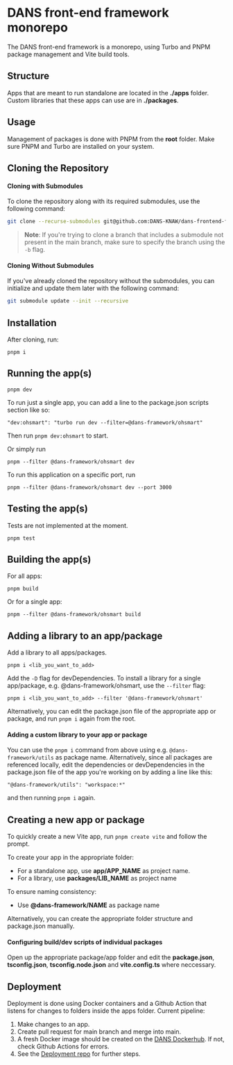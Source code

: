 # DANS front-end framework monorepo
The DANS front-end framework is a monorepo, using Turbo and PNPM package management and Vite build tools.

## Structure
Apps that are meant to run standalone are located in the **./apps** folder. Custom libraries that these apps can use are in **./packages**.

## Usage
Management of packages is done with PNPM from the **root** folder. Make sure PNPM and Turbo are installed on your system.

## Cloning the Repository

#### Cloning with Submodules
To clone the repository along with its required submodules, use the following command:
```bash
git clone --recurse-submodules git@github.com:DANS-KNAW/dans-frontend-framework.git
```

> **Note**: If you're trying to clone a branch that includes a submodule not present in the main branch, make sure to specify the branch using the `-b` flag.

#### Cloning Without Submodules
If you've already cloned the repository without the submodules, you can initialize and update them later with the following command:
```bash
git submodule update --init --recursive
```


## Installation
After cloning, run:

    pnpm i

## Running the app(s)
    pnpm dev

To run just a single app, you can add a line to the package.json scripts section like so:

    "dev:ohsmart": "turbo run dev --filter=@dans-framework/ohsmart"

Then run `pnpm dev:ohsmart` to start.

Or simply run

    pnpm --filter @dans-framework/ohsmart dev

To run this application on a specific port, run

    pnpm --filter @dans-framework/ohsmart dev --port 3000

## Testing the app(s)
Tests are not implemented at the moment.

    pnpm test

## Building the app(s)

For all apps:

    pnpm build

Or for a single app:

    pnpm --filter @dans-framework/ohsmart build

## Adding a library to an app/package
Add a library to all apps/packages. 

    pnpm i <lib_you_want_to_add>

Add the `-D` flag for devDependencies.
To install a library for a single app/package, e.g. @dans-framework/ohsmart, use the `--filter` flag:

    pnpm i <lib_you_want_to_add> --filter '@dans-framework/ohsmart'
Alternatively, you can edit the package.json file of the appropriate app or package, and run `pnpm i` again from the root.

#### Adding a custom library to your app or package
You can use the `pnpm i` command from above using e.g. `@dans-framework/utils` as package name.
Alternatively, since all packages are referenced locally, edit the dependencies or devDependencies in the package.json file of the app you're working on by adding a line like this:

    "@dans-framework/utils": "workspace:*"
 
and then running `pnpm i` again.

## Creating a new app or package
To quickly create a new Vite app, run `pnpm create vite` and follow the prompt.

To create your app in the appropriate folder:
 - For a standalone app, use **app/APP_NAME** as project name. 
 - For a library, use **packages/LIB_NAME** as project name

 To ensure naming consistency:
 - Use **@dans-framework/NAME** as package name

Alternatively, you can create the appropriate folder structure and package.json manually.

#### Configuring build/dev scripts of individual packages
Open up the appropriate package/app folder and edit the **package.json**, **tsconfig.json**,  **tsconfig.node.json** and **vite.config.ts** where neccessary.

## Deployment
Deployment is done using Docker containers and a Github Action that listens for changes to folders inside the apps folder. Current pipeline:
 1. Make changes to an app.
 2. Create pull request for main branch and merge into main.
 3. A fresh Docker image should be created on the [DANS Dockerhub](https://hub.docker.com/u/dansknaw). If not, check Github Actions for errors.
 4. See the [Deployment repo](https://github.com/DANS-KNAW/ohsmart-deploy) for further steps.